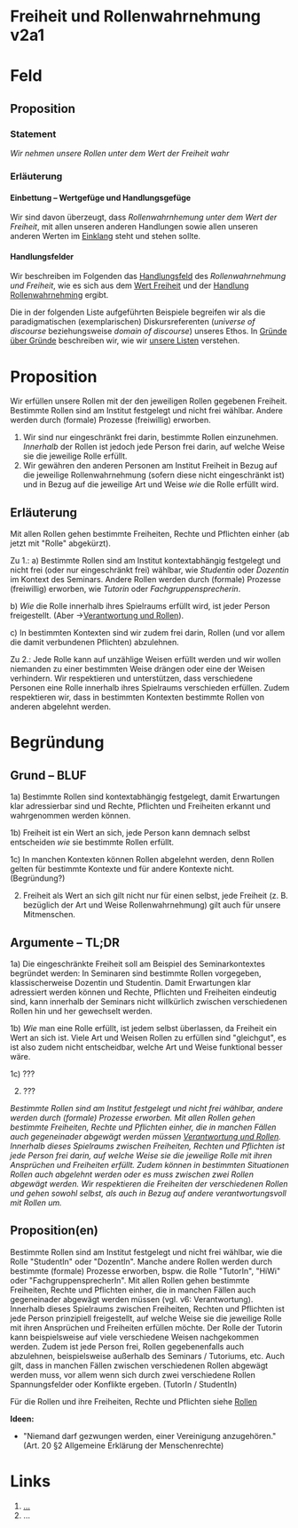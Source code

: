 <!---
   NAME - The NAME of this project is:
ethos

  FILE - The FILENAME of the current file is:
/v2a3.md

  CREATION - This project was CREATED on:
2017-01-28-16:15:00 UTC

  MODIFICATION - This project was last MODIFIED on:
2017-01-28-16:15:00 UTC

  VERSION - The current VERSION of this project is:
<git-commit-hash>-2017-01-28-16:15:00 UTC

  CREATOR(S) - This project was CREATED by:
Michael Czechowski, Martin Maga

  CONTACT - You can CONTACT the creator(s) or developer(s) of this project at:
E-Mail: mail@martinmaga.de

  COPYRIGHT - The COPYRIGHT holder of this project is:
COPYRIGHT (c) 2016 Martin Maga

  LICENSE - This project is LICENSED under the following license:
Martin Maga 2016 CC BY-SA 4.0 https://creativecommons.org

  SUBFILE – This is a SUBFILE! For more INFORMATION on this project go to:
/README.md
--->

# Freiheit und Rollenwahrnehmung v2a1

# Feld
## Proposition
### Statement
*Wir nehmen unsere Rollen unter dem Wert der Freiheit wahr*

### Erläuterung
#### Einbettung – Wertgefüge und Handlungsgefüge
Wir sind davon überzeugt, dass *Rollenwahrnhemung unter dem Wert der Freiheit*, mit allen unseren anderen Handlungen sowie allen unseren anderen Werten im [Einklang](../synopsis/reasons.md) steht und stehen sollte.

#### Handlungsfelder
Wir beschreiben im Folgenden das [Handlungsfeld](../synopsis/reasons.md) des *Rollenwahrnehmung und Freiheit*, wie es sich aus dem [Wert Freiheit](../values/v2_freedom.md)
und der [Handlung Rollenwahrnehming](../actions/a3_roles.md) ergibt.

Die in der folgenden Liste aufgeführten Beispiele begreifen wir als die paradigmatischen (exemplarischen) Diskursreferenten (*universe of discourse* beziehungsweise *domain of discourse*) unseres Ethos.
In [Gründe über Gründe](../synopsis/reasons.md) beschreiben wir, wie wir [unsere Listen](../synopsis/reasons.md) verstehen.

# Proposition
Wir erfüllen unsere Rollen mit der den jeweiligen Rollen gegebenen Freiheit.
Bestimmte Rollen sind am Institut festgelegt und nicht frei wählbar. Andere werden durch (formale) Prozesse (freiwillig) erworben.
1. Wir sind nur eingeschränkt frei darin, bestimmte Rollen einzunehmen. *Innerhalb* der Rollen ist jedoch jede Person frei darin, auf welche Weise sie die jeweilige Rolle erfüllt.
2. Wir gewähren den anderen Personen am Institut Freiheit in Bezug auf die jeweilige Rollenwahrnehmung (sofern diese nicht eingeschränkt ist) und in Bezug auf die jeweilige Art und Weise *wie* die Rolle erfüllt wird.


## Erläuterung
Mit allen Rollen gehen bestimmte Freiheiten, Rechte und Pflichten einher (ab jetzt mit "Rolle" abgekürzt).

Zu 1.:
a) Bestimmte Rollen sind am Institut kontextabhängig festgelegt und nicht frei (oder nur eingeschränkt frei) wählbar, wie *Studentin* oder *Dozentin* im Kontext des Seminars. Andere Rollen werden durch (formale) Prozesse (freiwillig) erworben, wie *Tutorin* oder *Fachgruppensprecherin*.

b) *Wie* die Rolle innerhalb ihres Spielraums erfüllt wird, ist jeder Person freigestellt. (Aber ->[Verantwortung und Rollen](../contents/fields/v6a3.md)).

c) In bestimmten Kontexten sind wir zudem frei darin, Rollen (und vor allem die damit verbundenen Pflichten) abzulehnen.

Zu 2.: Jede Rolle kann auf unzählige Weisen erfüllt werden und wir wollen niemanden zu einer bestimmten Weise drängen oder eine der Weisen verhindern. Wir respektieren und unterstützen, dass verschiedene Personen eine Rolle innerhalb ihres Spielraums verschieden erfüllen. Zudem respektieren wir, dass in bestimmten Kontexten bestimmte Rollen von anderen abgelehnt werden.


# Begründung
## Grund – BLUF

1a) Bestimmte Rollen sind kontextabhängig festgelegt, damit Erwartungen klar adressierbar sind und Rechte, Pflichten und Freiheiten erkannt und wahrgenommen werden können.

1b) Freiheit ist ein Wert an sich, jede Person kann demnach selbst entscheiden *wie* sie bestimmte Rollen erfüllt.

1c) In manchen Kontexten können Rollen abgelehnt werden, denn Rollen gelten für bestimmte Kontexte und für andere Kontexte nicht. (Begründung?)

2) Freiheit als Wert an sich gilt nicht nur für einen selbst, jede Freiheit (z. B. bezüglich der Art und Weise Rollenwahrnehmung) gilt auch für unsere Mitmenschen.


## Argumente – TL;DR

1a) Die eingeschränkte Freiheit soll am Beispiel des Seminarkontextes begründet werden:
In Seminaren sind bestimmte Rollen vorgegeben, klassischerweise Dozentin und Studentin. Damit Erwartungen klar adressiert werden können und Rechte, Pflichten und Freiheiten eindeutig sind, kann innerhalb der Seminars nicht willkürlich zwischen verschiedenen Rollen hin und her gewechselt werden.

1b) *Wie* man eine Rolle erfüllt, ist jedem selbst überlassen, da Freiheit ein Wert an sich ist. Viele Art und Weisen Rollen zu erfüllen sind "gleichgut", es ist also zudem nicht entscheidbar, welche Art und Weise funktional besser wäre.


1c) ???

2) ???













*Bestimmte Rollen sind am Institut festgelegt und nicht frei wählbar, andere werden durch (formale) Prozesse erworben.
Mit allen Rollen gehen bestimmte Freiheiten, Rechte und Pflichten einher, die in manchen Fällen auch gegeneinader abgewägt werden müssen [Verantwortung und Rollen](./v6a3.md). Innerhalb dieses Spielraums zwischen Freiheiten, Rechten und Pflichten ist jede Person frei darin, auf welche Weise sie die jeweilige Rolle mit ihren Ansprüchen und Freiheiten erfüllt. Zudem können in bestimmten Situationen Rollen auch abgelehnt werden oder es muss zwischen zwei Rollen abgewägt werden. Wir respektieren die Freiheiten der verschiedenen Rollen und gehen sowohl selbst, als auch in Bezug auf andere verantwortungsvoll mit Rollen um.*



## Proposition(en)

Bestimmte Rollen sind am Institut festgelegt und nicht frei wählbar, wie die Rolle "StudentIn" oder "DozentIn".
Manche andere Rollen werden durch bestimmte (formale) Prozesse erworben, bspw. die Rolle "TutorIn", "HiWi" oder "FachgruppensprecherIn".
Mit allen Rollen gehen bestimmte Freiheiten, Rechte und Pflichten einher, die in manchen Fällen auch gegeneinader abgewägt werden müssen (vgl. v6: Verantwortung).
Innerhalb dieses Spielraums zwischen Freiheiten, Rechten und Pflichten ist jede Person prinzipiell freigestellt, auf welche Weise sie die jeweilige Rolle mit ihren Ansprüchen und Freiheiten erfüllen möchte.
Der Rolle der Tutorin kann beispielsweise auf viele verschiedene Weisen nachgekommen werden.
Zudem ist jede Person frei, Rollen gegebenenfalls auch abzulehnen, beispielsweise außerhalb des Seminars / Tutoriums, etc.
Auch gilt, dass in manchen Fällen zwischen verschiedenen Rollen abgewägt werden muss, vor allem wenn sich durch zwei verschiedene Rollen Spannungsfelder oder Konflikte ergeben. (TutorIn / StudentIn)

Für die Rollen und ihre Freiheiten, Rechte und Pflichten siehe [Rollen](../contents/actions/a3_roles.md)

__Ideen:__
- "Niemand darf gezwungen werden, einer Vereinigung anzugehören." (Art. 20 §2 Allgemeine Erklärung der Menschenrechte)

# Links
  1. […](…)
  2. …
